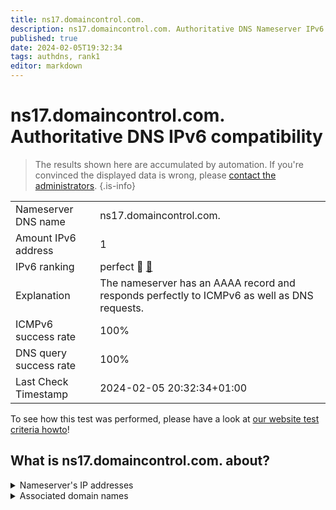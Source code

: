 ```yaml
---
title: ns17.domaincontrol.com.
description: ns17.domaincontrol.com. Authoritative DNS Nameserver IPv6 compatibility
published: true
date: 2024-02-05T19:32:34
tags: authdns, rank1
editor: markdown
---
```


# ns17.domaincontrol.com. Authoritative DNS IPv6 compatibility

> The results shown here are accumulated by automation. If you're convinced the displayed data is wrong, please [contact the administrators](/howto/chat). 
{.is-info}




|   |   |
| - | - |
| Nameserver DNS name | ns17.domaincontrol.com.
| Amount IPv6 address | 1
| IPv6 ranking | perfect :1st_place_medal: [🔗](/howto/ranking) |
| Explanation | The nameserver has an AAAA record and responds perfectly to ICMPv6 as well as DNS requests. |
| ICMPv6 success rate | 100%|
| DNS query success rate | 100% |
| Last Check Timestamp | 2024-02-05 20:32:34+01:00 |

To see how this test was performed, please have a look at [our website test criteria howto](/howto/testcriteria/authdns)!


## What is ns17.domaincontrol.com. about?




<details>
<summary>Nameserver's IP addresses</summary>

2603:5:21c0::9

</details>



<details>
<summary>Associated domain names</summary>

hiq24.de

</details>
